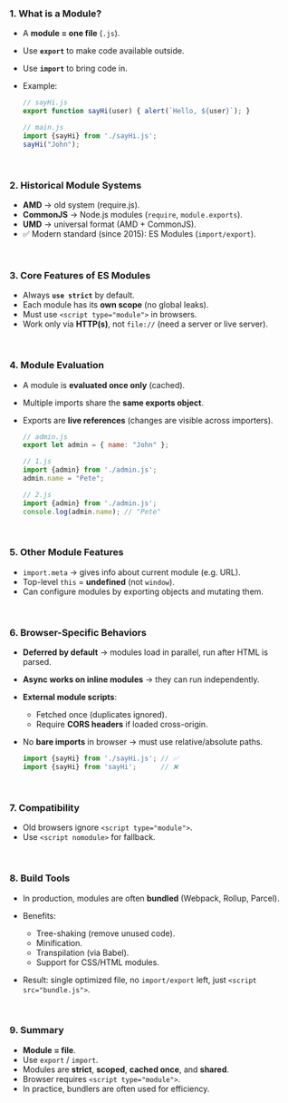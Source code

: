 
### 1. What is a Module?

* A **module = one file** (`.js`).
* Use **`export`** to make code available outside.
* Use **`import`** to bring code in.
* Example:

  ```js
  // sayHi.js
  export function sayHi(user) { alert(`Hello, ${user}`); }

  // main.js
  import {sayHi} from './sayHi.js';
  sayHi("John");
  ```

<br>

### 2. Historical Module Systems

* **AMD** → old system (require.js).
* **CommonJS** → Node.js modules (`require`, `module.exports`).
* **UMD** → universal format (AMD + CommonJS).
* ✅ Modern standard (since 2015): ES Modules (`import/export`).

<br>

### 3. Core Features of ES Modules

* Always **`use strict`** by default.
* Each module has its **own scope** (no global leaks).
* Must use `<script type="module">` in browsers.
* Work only via **HTTP(s)**, not `file://` (need a server or live server).

<br>

### 4. Module Evaluation

* A module is **evaluated once only** (cached).
* Multiple imports share the **same exports object**.
* Exports are **live references** (changes are visible across importers).

  ```js
  // admin.js
  export let admin = { name: "John" };

  // 1.js
  import {admin} from './admin.js';
  admin.name = "Pete";

  // 2.js
  import {admin} from './admin.js';
  console.log(admin.name); // "Pete"
  ```

<br>

### 5. Other Module Features

* `import.meta` → gives info about current module (e.g. URL).
* Top-level `this` = **undefined** (not `window`).
* Can configure modules by exporting objects and mutating them.

<br>

### 6. Browser-Specific Behaviors

* **Deferred by default** → modules load in parallel, run after HTML is parsed.
* **Async works on inline modules** → they can run independently.
* **External module scripts**:

  * Fetched once (duplicates ignored).
  * Require **CORS headers** if loaded cross-origin.
* No **bare imports** in browser → must use relative/absolute paths.

  ```js
  import {sayHi} from './sayHi.js'; // ✅
  import {sayHi} from 'sayHi';      // ❌
  ```

<br>

### 7. Compatibility

* Old browsers ignore `<script type="module">`.
* Use `<script nomodule>` for fallback.

<br>

### 8. Build Tools

* In production, modules are often **bundled** (Webpack, Rollup, Parcel).
* Benefits:

  * Tree-shaking (remove unused code).
  * Minification.
  * Transpilation (via Babel).
  * Support for CSS/HTML modules.
* Result: single optimized file, no `import/export` left, just `<script src="bundle.js">`.

<br>

### 9. Summary

* **Module = file**.
* Use `export` / `import`.
* Modules are **strict**, **scoped**, **cached once**, and **shared**.
* Browser requires `<script type="module">`.
* In practice, bundlers are often used for efficiency.
